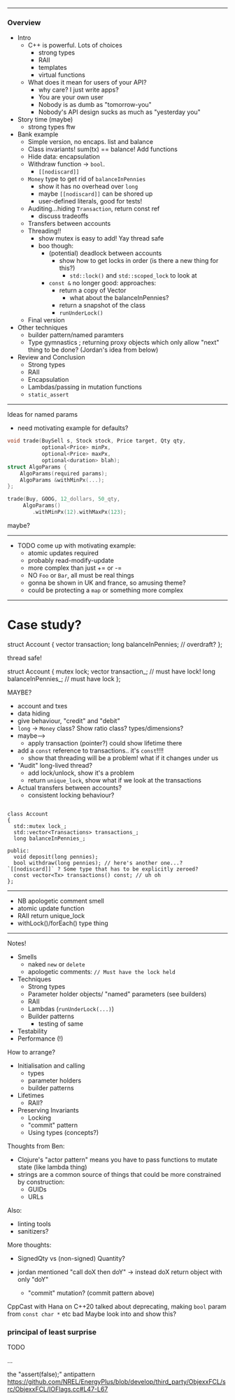 
---

### Overview
- Intro
  - C++ is powerful. Lots of choices
    - strong types
    - RAII
    - templates
    - virtual functions
  - What does it mean for users of your API?
    - why care? I just write apps?
    - You are your own user
    - Nobody is as dumb as "tomorrow-you"
    - Nobody's API design sucks as much as "yesterday you"
- Story time (maybe)
  - strong types ftw
- Bank example
  - Simple version, no encaps. list<tx> and balance
  - Class invariants! sum(tx) == balance! Add functions
  - Hide data: encapsulation
  - Withdraw function -> `bool`.
    - `[[nodiscard]]`
  - `Money` type to get rid of `balanceInPennies`
    - show it has no overhead over `long`
    - maybe `[[nodiscard]]` can be shored up
    - user-defined literals, good for tests!
  - Auditing...hiding `Transaction`, return const ref
    - discuss tradeoffs
  - Transfers between accounts
  - Threading!!
    - show mutex is easy to add! Yay thread safe
    - boo though:
      - (potential) deadlock between accounts
        - show how to get locks in order (is there a new thing for this?)
          - `std::lock()` and `std::scoped_lock` to look at
      - `const &` no longer good: approaches:
        - return a copy of Vector
          - what about the balanceInPennies?
        - return a snapshot of the class
        - `runUnderLock()`
  - Final version
- Other techniques
  - builder pattern/named paramters
  - Type gymnastics ; returning proxy objects which only allow "next" thing to be done? (Jordan's idea from below)
- Review and Conclusion
  - Strong types
  - RAII
  - Encapsulation
  - Lambdas/passing in mutation functions
  - `static_assert`

---

Ideas for named params

- need motivating example for defaults?
```cpp
void trade(BuySell s, Stock stock, Price target, Qty qty,
           optional<Price> minPx,
           optional<Price> maxPx,
           optional<duration> blah);
struct AlgoParams {
    AlgoParams(required params);
    AlgoParams &withMinPx(...);
};

trade(Buy, GOOG, 12_dollars, 50_qty,
     AlgoParams()
        .withMinPx(12).withMaxPx(123);

```

maybe?

---

* TODO come up with motivating example:
  - atomic updates required
  - probably read-modify-update
  - more complex than just += or -=
  - NO `Foo` or `Bar`, all must be real things
  - gonna be shown in UK and france, so amusing theme?
  - could be protecting a `map` or something more complex
  
---

# Case study?

struct Account {
  vector<Tx> transaction;
  long balanceInPennies;
  // overdraft?
};

thread safe!

struct Account {
  mutex lock;
  vector<Tx> transaction_; // must have lock!
  long balanceInPennies_; // must have lock
};

MAYBE?
* account and txes
* data hiding
* give behaviour, "credit" and "debit"
* `long` -> `Money` class? Show ratio class? types/dimensions?
* maybe-->
  * apply transaction (pointer?) could show lifetime there
* add a `const` reference to transactions.. it's `const`!!!!
  * show that threading will be a problem! what if it changes under us
* "Audit" long-lived thread?
  * add lock/unlock, show it's a problem
  * return `unique_lock`, show what if we look at the transactions
* Actual transfers between accounts?
  * consistent locking behaviour?

<pre><code class="cpp" data-trim>
class Account
{
  std::mutex lock_;
  std::vector&lt;Transactions> transactions_;
  long balanceInPennies_;

public:
  void deposit(long pennies);
  bool withdraw(long pennies); // here's another one...? `[[nodiscard]]` ? Some type that has to be explicitly zeroed?
  const vector&lt;Tx> transactions() const; // uh oh  
};
</code></pre>

---

* NB apologetic comment smell
* atomic update function
* RAII return unique_lock
* withLock()/forEach() type thing

---

Notes!

* Smells
  * naked `new` or `delete`
  * apologetic comments: `// Must have the lock held`
* Techniques
  * Strong types
  * Parameter holder objects/ "named" parameters (see builders)
  * RAII
  * Lambdas (`runUnderLock(...)`)
  * Builder patterns
    * testing of same
* Testability
* Performance (!)

How to arrange?

* Initialisation and calling
  * types
  * parameter holders
  * builder patterns
* Lifetimes
  * RAII?
* Preserving Invariants
  * Locking
  * "commit" pattern
  * Using types (concepts?)
  
Thoughts from Ben:
* Clojure's "actor pattern" means you have to pass functions to mutate state (like lambda thing)
* strings are a common source of things that could be more constrained by construction:
  * GUIDs
  * URLs
  
Also:
* linting tools
* sanitizers?

More thoughts:
* SignedQty vs (non-signed) Quantity?


* jordan mentioned "call doX then doY" -> instead doX return object with only "doY"
  - "commit" mutation? (commit pattern above)
  
  
CppCast with Hana on C++20 talked about deprecating, making `bool` param from `const char *` etc bad
Maybe look into and show this?

### principal of least surprise

TODO

...

the "assert(false);" antipattern https://github.com/NREL/EnergyPlus/blob/develop/third_party/ObjexxFCL/src/ObjexxFCL/IOFlags.cc#L47-L67
